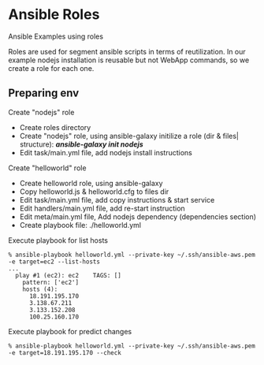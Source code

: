 # Ansible Roles
Ansible Examples using roles

Roles are used for segment ansible scripts in terms of reutilization. In our example nodejs installation is reusable but not WebApp commands, so we create a role for each one.

## Preparing env
Create "nodejs" role
- Create roles directory
- Create "nodejs" role, using ansible-galaxy initilize a role (dir & files| structure): ***ansible-galaxy init nodejs***
- Edit task/main.yml file, add nodejs install instructions

Create "helloworld" role
- Create helloworld role, using ansible-galaxy
- Copy helloworld.js & helloworld.cfg to files dir
- Edit task/main.yml file, add copy instructions & start service
- Edit handlers/main.yml file, add re-start instruction
- Edit meta/main.yml file, Add nodejs dependency (dependencies section)
- Create playbook file: ./helloworld.yml

Execute playbook for list hosts

```
% ansible-playbook helloworld.yml --private-key ~/.ssh/ansible-aws.pem -e target=ec2 --list-hosts
...
  play #1 (ec2): ec2	TAGS: []
    pattern: ['ec2']
    hosts (4):
      18.191.195.170
      3.138.67.211
      3.133.152.208
      100.25.160.170
```

Execute playbook for predict changes

```
% ansible-playbook helloworld.yml --private-key ~/.ssh/ansible-aws.pem -e target=18.191.195.170 --check
```
